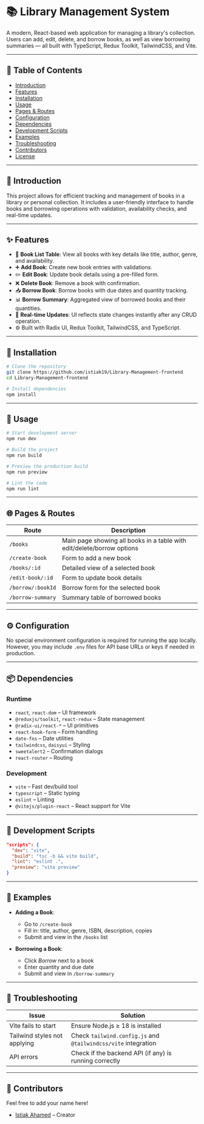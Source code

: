 # 📚 Library Management System

A modern, React-based web application for managing a library's collection. Users can add, edit, delete, and borrow books, as well as view borrowing summaries — all built with TypeScript, Redux Toolkit, TailwindCSS, and Vite.

---

## 🧭 Table of Contents

* [Introduction](#introduction)
* [Features](#features)
* [Installation](#installation)
* [Usage](#usage)
* [Pages & Routes](#pages--routes)
* [Configuration](#configuration)
* [Dependencies](#dependencies)
* [Development Scripts](#development-scripts)
* [Examples](#examples)
* [Troubleshooting](#troubleshooting)
* [Contributors](#contributors)
* [License](#license)

---

## 📘 Introduction

This project allows for efficient tracking and management of books in a library or personal collection. It includes a user-friendly interface to handle books and borrowing operations with validation, availability checks, and real-time updates.

---

## ✨ Features

* 📄 **Book List Table**: View all books with key details like title, author, genre, and availability.
* ➕ **Add Book**: Create new book entries with validations.
* ✏️ **Edit Book**: Update book details using a pre-filled form.
* ❌ **Delete Book**: Remove a book with confirmation.
* 📥 **Borrow Book**: Borrow books with due dates and quantity tracking.
* 📊 **Borrow Summary**: Aggregated view of borrowed books and their quantities.
* 🔄 **Real-time Updates**: UI reflects state changes instantly after any CRUD operation.
* ⚙️ Built with Radix UI, Redux Toolkit, TailwindCSS, and TypeScript.

---

## 💾 Installation

```bash
# Clone the repository
git clone https://github.com/istiak19/Library-Management-frontend
cd Library-Management-frontend

# Install dependencies
npm install
```

---

## 🚀 Usage

```bash
# Start development server
npm run dev

# Build the project
npm run build

# Preview the production build
npm run preview

# Lint the code
npm run lint
```

---

## 🌐 Pages & Routes

| Route             | Description                                                            |
| ----------------- | ---------------------------------------------------------------------- |
| `/books`          | Main page showing all books in a table with edit/delete/borrow options |
| `/create-book`    | Form to add a new book                                                 |
| `/books/:id`      | Detailed view of a selected book                                       |
| `/edit-book/:id`  | Form to update book details                                            |
| `/borrow/:bookId` | Borrow form for the selected book                                      |
| `/borrow-summary` | Summary table of borrowed books                                        |

---

## ⚙️ Configuration

No special environment configuration is required for running the app locally. However, you may include `.env` files for API base URLs or keys if needed in production.

---

## 📦 Dependencies

### Runtime

* `react`, `react-dom` – UI framework
* `@reduxjs/toolkit`, `react-redux` – State management
* `@radix-ui/react-*` – UI primitives
* `react-hook-form` – Form handling
* `date-fns` – Date utilities
* `tailwindcss`, `daisyui` – Styling
* `sweetalert2` – Confirmation dialogs
* `react-router` – Routing

### Development

* `vite` – Fast dev/build tool
* `typescript` – Static typing
* `eslint` – Linting
* `@vitejs/plugin-react` – React support for Vite

---

## 🔁 Development Scripts

```json
"scripts": {
  "dev": "vite",
  "build": "tsc -b && vite build",
  "lint": "eslint .",
  "preview": "vite preview"
}
```

---

## 🧪 Examples

* **Adding a Book**:

  * Go to `/create-book`
  * Fill in: title, author, genre, ISBN, description, copies
  * Submit and view in the `/books` list

* **Borrowing a Book**:

  * Click *Borrow* next to a book
  * Enter quantity and due date
  * Submit and view in `/borrow-summary`

---

## 🐞 Troubleshooting

| Issue                        | Solution                                                       |
| ---------------------------- | -------------------------------------------------------------- |
| Vite fails to start          | Ensure Node.js ≥ 18 is installed                               |
| Tailwind styles not applying | Check `tailwind.config.js` and `@tailwindcss/vite` integration |
| API errors                   | Check if the backend API (if any) is running correctly         |

---

## 👥 Contributors

Feel free to add your name here!

* [Istiak Ahamed](https://github.com/istiak19) – Creator
